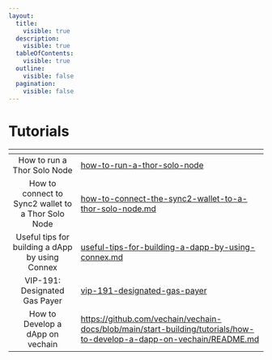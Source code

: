 ```yaml
---
layout:
  title:
    visible: true
  description:
    visible: true
  tableOfContents:
    visible: true
  outline:
    visible: false
  pagination:
    visible: false
---
```


# Tutorials

<table data-view="cards"><thead><tr><th align="center"></th><th data-hidden data-card-target data-type="content-ref"></th></tr></thead><tbody><tr><td align="center">How to run a Thor Solo Node</td><td><a href="how-to-run-a-thor-solo-node/">how-to-run-a-thor-solo-node</a></td></tr><tr><td align="center">How to connect to Sync2 wallet to a Thor Solo Node</td><td><a href="how-to-connect-the-sync2-wallet-to-a-thor-solo-node.md">how-to-connect-the-sync2-wallet-to-a-thor-solo-node.md</a></td></tr><tr><td align="center">Useful tips for building a dApp by using Connex</td><td><a href="useful-tips-for-building-a-dapp-by-using-connex.md">useful-tips-for-building-a-dapp-by-using-connex.md</a></td></tr><tr><td align="center">VIP-191: Designated Gas Payer</td><td><a href="vip-191-designated-gas-payer/">vip-191-designated-gas-payer</a></td></tr><tr><td align="center">How to Develop a dApp on vechain</td><td><a href="https://github.com/vechain/vechain-docs/blob/main/start-building/tutorials/how-to-develop-a-dapp-on-vechain/README.md">https://github.com/vechain/vechain-docs/blob/main/start-building/tutorials/how-to-develop-a-dapp-on-vechain/README.md</a></td></tr></tbody></table>
